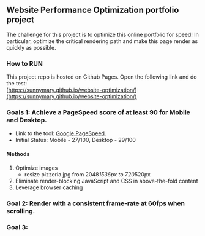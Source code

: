## Website Performance Optimization portfolio project

The challenge for this project is to optimize this online portfolio for speed! In particular, optimize the critical rendering path and make this page render as quickly as possible.

### How to RUN
This project repo is hosted on Github Pages. Open the following link and do the test:<br />
[https://sunnymary.github.io/website-optimization/](https://sunnymary.github.io/website-optimization/)

### Goals 1: Achieve a PageSpeed score of at least 90 for Mobile and Desktop.
* Link to the tool: [Google PageSpeed](https://developers.google.com/speed/pagespeed/insights/).
* Initial Status: Mobile - 27/100, Desktop - 29/100
#### Methods
1. Optimize images
   * resize pizzeria.jpg from 2048*1536px to 720*520px
2. Eliminate render-blocking JavaScript and CSS in above-the-fold content
3. Leverage browser caching

### Goal 2: Render with a consistent frame-rate at 60fps when scrolling.


### Goal 3:


